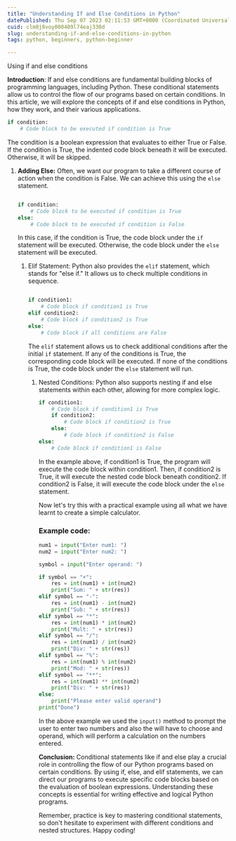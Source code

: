 ```yaml
---
title: "Understanding If and Else Conditions in Python"
datePublished: Thu Sep 07 2023 02:11:53 GMT+0000 (Coordinated Universal Time)
cuid: clm8j8voy000409l74eaj330d
slug: understanding-if-and-else-conditions-in-python
tags: python, beginners, python-beginner

---
```


Using if and else conditions

**Introduction**: If and else conditions are fundamental building blocks of programming languages, including Python. These conditional statements allow us to control the flow of our programs based on certain conditions. In this article, we will explore the concepts of if and else conditions in Python, how they work, and their various applications.

```python
if condition:
    # Code block to be executed if condition is True
```

The condition is a boolean expression that evaluates to either True or False. If the condition is True, the indented code block beneath it will be executed. Otherwise, it will be skipped.

1. **Adding Else:** Often, we want our program to take a different course of action when the condition is False. We can achieve this using the `else` statement.
    
    ```python
    
    if condition:
        # Code block to be executed if condition is True
    else:
        # Code block to be executed if condition is False
    ```
    
    In this case, if the condition is True, the code block under the `if` statement will be executed. Otherwise, the code block under the `else` statement will be executed.
    
    1. Elif Statement: Python also provides the `elif` statement, which stands for "else if." It allows us to check multiple conditions in sequence.
        
        ```python
        
        if condition1:
            # Code block if condition1 is True
        elif condition2:
            # Code block if condition2 is True
        else:
            # Code block if all conditions are False
        ```
        
        The `elif` statement allows us to check additional conditions after the initial `if` statement. If any of the conditions is True, the corresponding code block will be executed. If none of the conditions is True, the code block under the `else` statement will run.
        
        1. Nested Conditions: Python also supports nesting if and else statements within each other, allowing for more complex logic.
            
            ```python
            if condition1:
                # Code block if condition1 is True
                if condition2:
                    # Code block if condition2 is True
                else:
                    # Code block if condition2 is False
            else:
                # Code block if condition1 is False
            ```
            
            In the example above, if condition1 is True, the program will execute the code block within condition1. Then, if condition2 is True, it will execute the nested code block beneath condition2. If condition2 is False, it will execute the code block under the `else` statement.
            
            Now let's try this with a practical example using all what we have learnt to create a simple calculator.
            
            ### Example code:
            
            ```python
            num1 = input("Enter num1: ")
            num2 = input("Enter num2: ")
            
            symbol = input("Enter operand: ")
            
            if symbol == "+":
                res = int(num1) + int(num2)
                print("Sum: " + str(res))
            elif symbol == "-":
                res = int(num1) - int(num2)
                print("Sub: " + str(res))
            elif symbol == "*":
                res = int(num1) * int(num2)
                print("Mult: " + str(res))
            elif symbol == "/":
                res = int(num1) / int(num2)
                print("Div: " + str(res))
            elif symbol == "%":
                res = int(num1) % int(num2)
                print("Mod: " + str(res))
            elif symbol == "**":
                res = int(num1) ** int(num2)
                print("Div: " + str(res))
            else:
                print("Please enter valid operand")
            print("Done")
            
            ```
            
            In the above example we used the `input()` method to prompt the user to enter two numbers and also the will have to choose and operand, which will perform a calculation on the numbers entered.
            
            **Conclusion:** Conditional statements like if and else play a crucial role in controlling the flow of our Python programs based on certain conditions. By using if, else, and elif statements, we can direct our programs to execute specific code blocks based on the evaluation of boolean expressions. Understanding these concepts is essential for writing effective and logical Python programs.
            
            Remember, practice is key to mastering conditional statements, so don't hesitate to experiment with different conditions and nested structures. Happy coding!